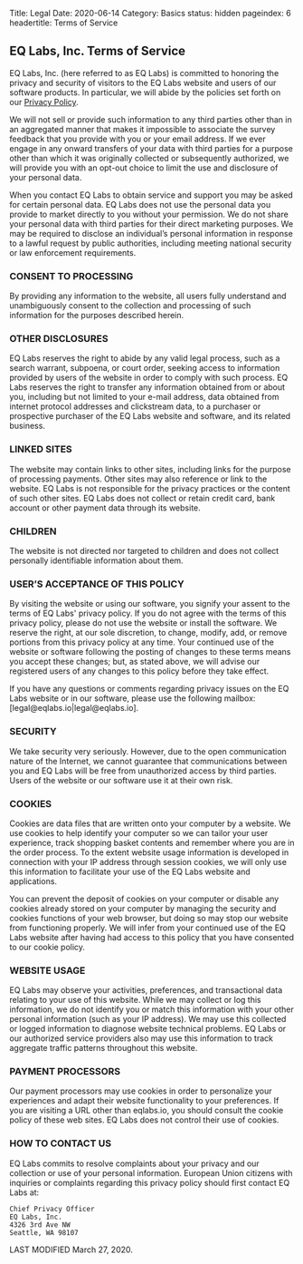 Title: Legal
Date: 2020-06-14
Category: Basics
status: hidden
pageindex: 6
headertitle: Terms of Service


<h2 id="eqlabsincprivacypolicy">EQ Labs, Inc. Terms of Service</h2>

<p>EQ Labs, Inc. (here referred to as EQ Labs) is committed to honoring the privacy and security of visitors to the EQ Labs website and users of our software products. In particular, we will abide by the policies set forth on our <a href="/privacy">Privacy Policy</a>.</p>

<p>We will not sell or provide such information to any third parties other than in an aggregated manner that makes it impossible to associate the survey feedback that you provide with you or your email address. If we ever engage in any onward transfers of your data with third parties for a purpose other than which it was originally collected or subsequently authorized, we will provide you with an opt-out choice to limit the use and disclosure of your personal data.</p>

<p>When you contact EQ Labs to obtain service and support you may be asked for certain personal data. EQ Labs does not use the personal data you provide to market directly to you without your permission. We do not share your personal data with third parties for their direct marketing purposes. We may be required to disclose an individual’s personal information in response to a lawful request by public authorities, including meeting national security or law enforcement requirements.</p>

<h3 id="consenttoprocessing">CONSENT TO PROCESSING</h3>

<p>By providing any information to the website, all users fully understand and unambiguously consent to the collection and processing of such information for the purposes described herein.</p>

<h3 id="otherdisclosures">OTHER DISCLOSURES</h3>

<p>EQ Labs reserves the right to abide by any valid legal process, such as a search warrant, subpoena, or court order, seeking access to information provided by users of the website in order to comply with such process. EQ Labs reserves the right to transfer any information obtained from or about you, including but not limited to your e-mail address, data obtained from internet protocol addresses and clickstream data, to a purchaser or prospective purchaser of the EQ Labs website and software, and its related business.</p>

<h3 id="linkedsites">LINKED SITES</h3>

<p>The website may contain links to other sites, including links for the purpose of processing payments. Other sites may also reference or link to the website. EQ Labs is not responsible for the privacy practices or the content of such other sites. EQ Labs does not collect or retain credit card, bank account or other payment data through its website.</p>

<h3 id="children">CHILDREN</h3>

<p>The website is not directed nor targeted to children and does not collect personally identifiable information about them.</p>

<h3 id="usersacceptanceofthispolicy">USER’S ACCEPTANCE OF THIS POLICY</h3>

<p>By visiting the website or using our software, you signify your assent to the terms of EQ Labs' privacy policy. If you do not agree with the terms of this privacy policy, please do not use the website or install the software. We reserve the right, at our sole discretion, to change, modify, add, or remove portions from this privacy policy at any time. Your continued use of the website or software following the posting of changes to these terms means you accept these changes; but, as stated above, we will advise our registered users of any changes to this policy before they take effect.</p>

<p>If you have any questions or comments regarding privacy issues on the EQ Labs website or in our software, please use the following mailbox: [legal@eqlabs.io|legal@eqlabs.io].</p>

<h3 id="security">SECURITY</h3>

<p>We take security very seriously. However, due to the open communication nature of the Internet, we cannot guarantee that communications between you and EQ Labs will be free from unauthorized access by third parties. Users of the website or our software use it at their own risk.</p>

<h3 id="cookies">COOKIES</h3>

<p>Cookies are data files that are written onto your computer by a website. We use cookies to help identify your computer so we can tailor your user experience, track shopping basket contents and remember where you are in the order process. To the extent website usage information is developed in connection with your IP address through session cookies, we will only use this information to facilitate your use of the EQ Labs website and applications.</p>

<p>You can prevent the deposit of cookies on your computer or disable any cookies already stored on your computer by managing the security and cookies functions of your web browser, but doing so may stop our website from functioning properly. We will infer from your continued use of the EQ Labs website after having had access to this policy that you have consented to our cookie policy.</p>

<h3 id="websiteusage">WEBSITE USAGE</h3>

<p>EQ Labs may observe your activities, preferences, and transactional data relating to your use of this website. While we may collect or log this information, we do not identify you or match this information with your other personal information (such as your IP address). We may use this collected or logged information to diagnose website technical problems. EQ Labs or our authorized service providers also may use this information to track aggregate traffic patterns throughout this website.</p>

<h3 id="paymentprocessors">PAYMENT PROCESSORS</h3>

<p>Our payment processors may use cookies in order to personalize your experiences and adapt their website functionality to your preferences. If you are visiting a URL other than eqlabs.io, you should consult the cookie policy of these web sites. EQ Labs does not control their use of cookies.</p>

<h3 id="howtocontactus">HOW TO CONTACT US</h3>

<p>EQ Labs commits to resolve complaints about your privacy and our collection or use of your personal information. European Union citizens with inquiries or complaints regarding this privacy policy should first contact EQ Labs at:</p>

<pre><code>Chief Privacy Officer
EQ Labs, Inc.
4326 3rd Ave NW
Seattle, WA 98107
</code></pre>

<p>LAST MODIFIED March 27, 2020.</p>
